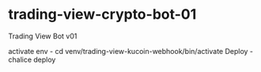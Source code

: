 # trading-view-crypto-bot-01
Trading View Bot v01

activate env - cd venv/trading-view-kucoin-webhook/bin/activate
Deploy - chalice deploy
